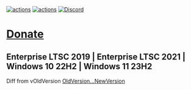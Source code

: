 [![actions](https://img.shields.io/badge/Sophia%20News-Telegram-blue?style=flat&logo=Telegram)](https://t.me/SophiaNews) [![actions](https://img.shields.io/badge/Sophia%20Chat-Telegram-blue?style=flat&logo=Telegram)](https://t.me/Sophia_Chat) [![Discord](https://discordapp.com/api/guilds/1006179075263561779/widget.png?style=shield)](https://discord.gg/sSryhaEv79)

# [Donate](https://github.com/farag2/Sophia-Script-for-Windows#donations)

## Enterprise LTSC 2019 | Enterprise LTSC 2021 | Windows 10 22H2 | Windows 11 23H2

Diff from vOldVersion
[OldVersion...NewVersion](https://github.com/farag2/Sophia-Script-for-Windows/compare/OldVersion...NewVersion)
